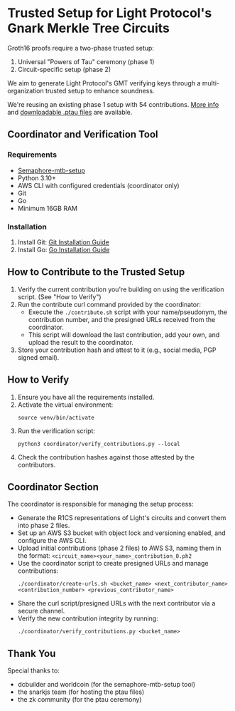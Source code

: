 # Trusted Setup for Light Protocol's Gnark Merkle Tree Circuits

Groth16 proofs require a two-phase trusted setup:
1. Universal "Powers of Tau" ceremony (phase 1)
2. Circuit-specific setup (phase 2)

We aim to generate Light Protocol's GMT verifying keys through a multi-organization trusted setup to enhance soundness.

We're reusing an existing phase 1 setup with 54 contributions. [More info](link) and [downloadable .ptau files](link) are available.

## Coordinator and Verification Tool

### Requirements

- [Semaphore-mtb-setup](https://github.com/worldcoin/semaphore-mtb-setup)
- Python 3.10+
- AWS CLI with configured credentials (coordinator only)
- Git
- Go
- Minimum 16GB RAM

### Installation

1. Install Git: [Git Installation Guide](https://github.com/git-guides/install-git)
2. Install Go: [Go Installation Guide](https://go.dev/doc/install)

## How to Contribute to the Trusted Setup

1. Verify the current contribution you're building on using the verification script. (See "How to Verify")
2. Run the contribute curl command provided by the coordinator:
   - Execute the `./contribute.sh` script with your name/pseudonym, the contribution number, and the presigned URLs received from the coordinator.
   - This script will download the last contribution, add your own, and upload the result to the coordinator.
3. Store your contribution hash and attest to it (e.g., social media, PGP signed email).

## How to Verify

1. Ensure you have all the requirements installed.
2. Activate the virtual environment:
   ```
   source venv/bin/activate
   ```
3. Run the verification script:
   ```
   python3 coordinator/verify_contributions.py --local
   ```
4. Check the contribution hashes against those attested by the contributors.

## Coordinator Section

The coordinator is responsible for managing the setup process:
- Generate the R1CS representations of Light's circuits and convert them into phase 2 files.
- Set up an AWS S3 bucket with object lock and versioning enabled, and configure the AWS CLI.
- Upload initial contributions (phase 2 files) to AWS S3, naming them in the format: `<circuit_name><your_name>_contribution_0.ph2`
- Use the coordinator script to create presigned URLs and manage contributions:
  ```
  ./coordinator/create-urls.sh <bucket_name> <next_contributor_name> <contribution_number> <previous_contributor_name>
  ```
- Share the curl script/presigned URLs with the next contributor via a secure channel.
- Verify the new contribution integrity by running:
  ```
  ./coordinator/verify_contributions.py <bucket_name>
  ```

## Thank You

Special thanks to:
- dcbuilder and worldcoin (for the semaphore-mtb-setup tool)
- the snarkjs team (for hosting the ptau files)
- the zk community (for the ptau ceremony)